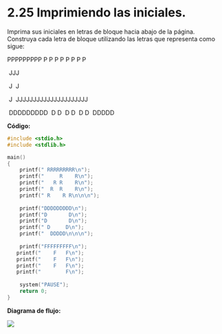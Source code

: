 # 2.25 Imprimiendo las iniciales.

Imprima sus iniciales en letras de bloque hacia abajo de la página. Construya cada letra de bloque utilizando las letras que representa como sigue:

PPPPPPPPP
		 P	  P
		 P	  P
		 P	  P
		  P P 
	

​		  JJJ

​       J
​	J  

​	 J 
​	  JJJJJJJJJJJJJJJJJJJJJ


​	DDDDDDDDD
​	D       D
​	D       D
​	 D     D
​	  DDDDD  

**Código:**

```c
#include <stdio.h>
#include <stdlib.h>

main()
{
	printf(" RRRRRRRRR\n");
    printf("     R    R\n");
	printf("   R R    R\n");
	printf("  R  R    R\n");
	printf(" R    R R\n\n\n"); 
	
    printf("DDDDDDDDD\n");
    printf("D       D\n");
    printf("D       D\n");
    printf(" D     D\n");
    printf("  DDDDD\n\n\n");
    
    printf("FFFFFFFFF\n"); 
​	printf("    F   F\n");
​	printf("    F   F\n");
​	printf("    F   F\n");
​	printf("        F\n");
​	
	system("PAUSE");
	return 0;
}
```
**Diagrama de flujo:**

<img src=".\2.25_Diagrama_de_flujo.png">
